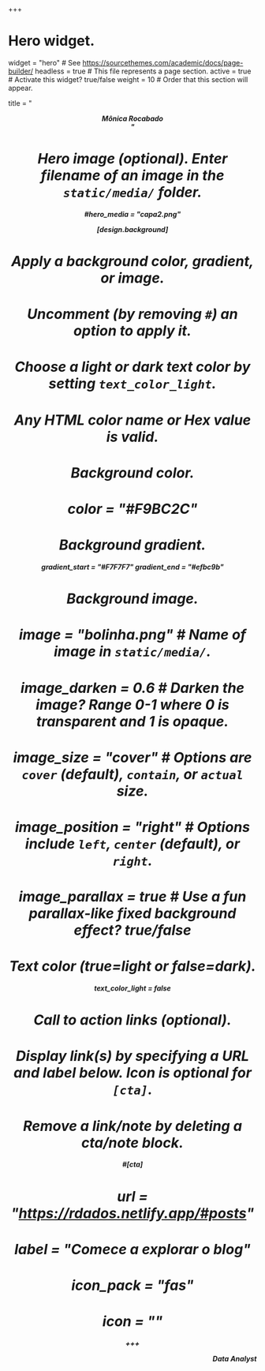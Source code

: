 +++
# Hero widget.
widget = "hero"  # See https://sourcethemes.com/academic/docs/page-builder/
headless = true  # This file represents a page section.
active = true  # Activate this widget? true/false
weight = 10  # Order that this section will appear.

title = "<br><center><i><b>Mônica Rocabado<b><i><center>"


# Hero image (optional). Enter filename of an image in the `static/media/` folder.
#hero_media = "capa2.png"


[design.background]
  # Apply a background color, gradient, or image.
  #   Uncomment (by removing `#`) an option to apply it.
  #   Choose a light or dark text color by setting `text_color_light`.
  #   Any HTML color name or Hex value is valid.

  # Background color.
  # color = "#F9BC2C"
  
  # Background gradient.
   gradient_start = "#F7F7F7"
   gradient_end = "#efbc9b"
  
# Background image.
 # image = "bolinha.png"  # Name of image in `static/media/`.
  # image_darken = 0.6  # Darken the image? Range 0-1 where 0 is transparent and 1 is opaque.
  # image_size = "cover"  #  Options are `cover` (default), `contain`, or `actual` size.
  # image_position = "right"  # Options include `left`, `center` (default), or `right`.
  # image_parallax = true  # Use a fun parallax-like fixed background effect? true/false
  
  # Text color (true=light or false=dark).
  text_color_light = false

# Call to action links (optional).
#   Display link(s) by specifying a URL and label below. Icon is optional for `[cta]`.
#   Remove a link/note by deleting a cta/note block.
#[cta]
#  url = "https://rdados.netlify.app/#posts"
#  label = "Comece a explorar o blog"
#  icon_pack = "fas"
# icon = ""
  
+++
<br>
<div align="right">Data Analyst<div align="right">
<br>
<br>